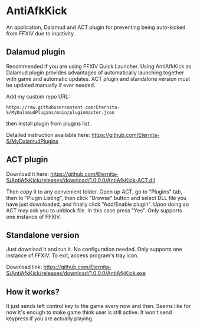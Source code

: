 # AntiAfkKick
An application, Dalamud and ACT plugin for preventing being auto-kicked from FFXIV due to inactivity.

## Dalamud plugin
Recommended if you are using FFXIV Quick Launcher. Using AntiAfkKick as Dalamud plugin provides advantages of automatically launching together with game and automatic updates. ACT plugin and standalone version must be updated manually if ever needed.

Add my custom repo URL: 

`https://raw.githubusercontent.com/Eternita-S/MyDalamudPlugins/main/pluginmaster.json` 

then install plugin from plugins list.

Detailed instruction available here: https://github.com/Eternita-S/MyDalamudPlugins

## ACT plugin
Download it here: https://github.com/Eternita-S/AntiAfkKick/releases/download/1.0.0.0/AntiAfkKick-ACT.dll

Then copy it to any convenient folder. Open up ACT, go to "Plugins" tab, then to "Plugin Listing", then click "Browse" button and select DLL file you have just downloaded, and finally click "Add/Enable plugin". Upon doing so ACT may ask you to unblock file. In this case press "Yes". Only supports one instance of FFXIV.


## Standalone version
Just download it and run it. No configuration needed. Only supports one instance of FFXIV. To exit, access program's tray icon.

Download link: https://github.com/Eternita-S/AntiAfkKick/releases/download/1.0.0.0/AntiAfkKick.exe

## How it works?
It just sends left control key to the game every now and then. Seems like for now it's enough to make game think user is still active. It won't send keypress if you are actually playing.
